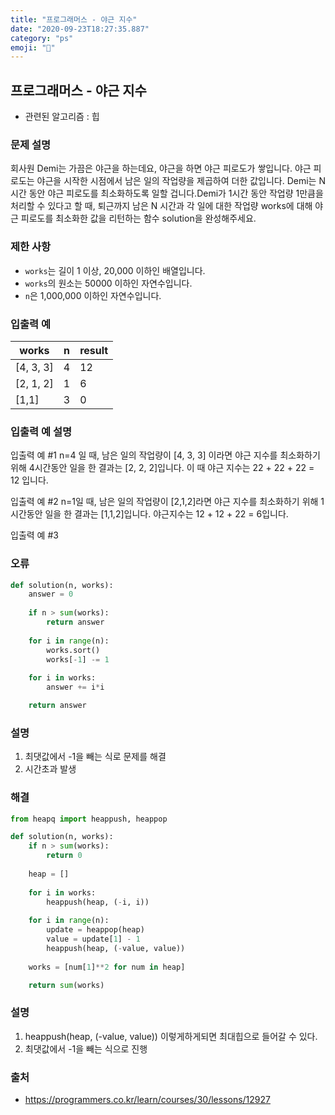 ```yaml
---
title: "프로그래머스 - 야근 지수"
date: "2020-09-23T18:27:35.887"
category: "ps"
emoji: "📶"
---
```


## 프로그래머스 - 야근 지수

- 관련된 알고리즘 : 힙

### 문제 설명

회사원 Demi는 가끔은 야근을 하는데요, 야근을 하면 야근 피로도가 쌓입니다. 야근 피로도는 야근을 시작한 시점에서 남은 일의 작업량을 제곱하여 더한 값입니다. Demi는 N시간 동안 야근 피로도를 최소화하도록 일할 겁니다.Demi가 1시간 동안 작업량 1만큼을 처리할 수 있다고 할 때, 퇴근까지 남은 N 시간과 각 일에 대한 작업량 works에 대해 야근 피로도를 최소화한 값을 리턴하는 함수 solution을 완성해주세요.

### 제한 사항

- `works`는 길이 1 이상, 20,000 이하인 배열입니다.
- `works`의 원소는 50000 이하인 자연수입니다.
- `n`은 1,000,000 이하인 자연수입니다.

### 입출력 예

| works     | n    | result |
| --------- | ---- | ------ |
| [4, 3, 3] | 4    | 12     |
| [2, 1, 2] | 1    | 6      |
| [1,1]     | 3    | 0      |

### 입출력 예 설명

입출력 예 #1
n=4 일 때, 남은 일의 작업량이 [4, 3, 3] 이라면 야근 지수를 최소화하기 위해 4시간동안 일을 한 결과는 [2, 2, 2]입니다. 이 때 야근 지수는 22 + 22 + 22 = 12 입니다.

입출력 예 #2
n=1일 때, 남은 일의 작업량이 [2,1,2]라면 야근 지수를 최소화하기 위해 1시간동안 일을 한 결과는 [1,1,2]입니다. 야근지수는 12 + 12 + 22 = 6입니다.

입출력 예 #3

### 오류

```python
def solution(n, works):
    answer = 0
    
    if n > sum(works):
        return answer
    
    for i in range(n):
        works.sort()
        works[-1] -= 1
    
    for i in works:
        answer += i*i

    return answer
```

### 설명

1. 최댓값에서 -1을 빼는 식로 문제를 해결
2. 시간초과 발생

### 해결

```python
from heapq import heappush, heappop

def solution(n, works):
    if n > sum(works):
        return 0
    
    heap = []
    
    for i in works:
        heappush(heap, (-i, i))
    
    for i in range(n):
        update = heappop(heap)
        value = update[1] - 1
        heappush(heap, (-value, value))
    
    works = [num[1]**2 for num in heap]

    return sum(works)
```

### 설명

1. heappush(heap, (-value, value))
   이렇게하게되면 최대힙으로 들어갈 수 있다.
2. 최댓값에서 -1을 빼는 식으로 진행

### 출처

- https://programmers.co.kr/learn/courses/30/lessons/12927
